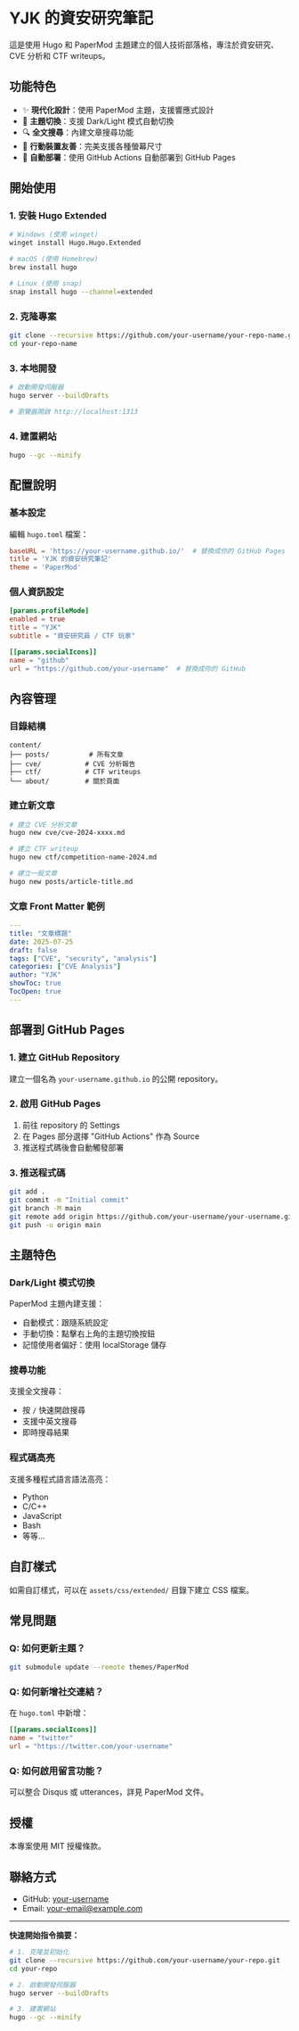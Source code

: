 # YJK 的資安研究筆記

這是使用 Hugo 和 PaperMod 主題建立的個人技術部落格，專注於資安研究、CVE 分析和 CTF writeups。

## 功能特色

- ✨ **現代化設計**：使用 PaperMod 主題，支援響應式設計
- 🌙 **主題切換**：支援 Dark/Light 模式自動切換
- 🔍 **全文搜尋**：內建文章搜尋功能
- 📱 **行動裝置友善**：完美支援各種螢幕尺寸
- 🚀 **自動部署**：使用 GitHub Actions 自動部署到 GitHub Pages

## 開始使用

### 1. 安裝 Hugo Extended

```bash
# Windows (使用 winget)
winget install Hugo.Hugo.Extended

# macOS (使用 Homebrew)
brew install hugo

# Linux (使用 snap)
snap install hugo --channel=extended
```

### 2. 克隆專案

```bash
git clone --recursive https://github.com/your-username/your-repo-name.git
cd your-repo-name
```

### 3. 本地開發

```bash
# 啟動開發伺服器
hugo server --buildDrafts

# 瀏覽器開啟 http://localhost:1313
```

### 4. 建置網站

```bash
hugo --gc --minify
```

## 配置說明

### 基本設定

編輯 `hugo.toml` 檔案：

```toml
baseURL = 'https://your-username.github.io/'  # 替換成你的 GitHub Pages URL
title = 'YJK 的資安研究筆記'
theme = 'PaperMod'
```

### 個人資訊設定

```toml
[params.profileMode]
enabled = true
title = "YJK"
subtitle = "資安研究員 / CTF 玩家"

[[params.socialIcons]]
name = "github"
url = "https://github.com/your-username"  # 替換成你的 GitHub
```

## 內容管理

### 目錄結構

```
content/
├── posts/          # 所有文章
├── cve/           # CVE 分析報告
├── ctf/           # CTF writeups
└── about/         # 關於頁面
```

### 建立新文章

```bash
# 建立 CVE 分析文章
hugo new cve/cve-2024-xxxx.md

# 建立 CTF writeup
hugo new ctf/competition-name-2024.md

# 建立一般文章
hugo new posts/article-title.md
```

### 文章 Front Matter 範例

```yaml
---
title: "文章標題"
date: 2025-07-25
draft: false
tags: ["CVE", "security", "analysis"]
categories: ["CVE Analysis"]
author: "YJK"
showToc: true
TocOpen: true
---
```

## 部署到 GitHub Pages

### 1. 建立 GitHub Repository

建立一個名為 `your-username.github.io` 的公開 repository。

### 2. 啟用 GitHub Pages

1. 前往 repository 的 Settings
2. 在 Pages 部分選擇 "GitHub Actions" 作為 Source
3. 推送程式碼後會自動觸發部署

### 3. 推送程式碼

```bash
git add .
git commit -m "Initial commit"
git branch -M main
git remote add origin https://github.com/your-username/your-username.github.io.git
git push -u origin main
```

## 主題特色

### Dark/Light 模式切換

PaperMod 主題內建支援：
- 自動模式：跟隨系統設定
- 手動切換：點擊右上角的主題切換按鈕
- 記憶使用者偏好：使用 localStorage 儲存

### 搜尋功能

支援全文搜尋：
- 按 `/` 快速開啟搜尋
- 支援中英文搜尋
- 即時搜尋結果

### 程式碼高亮

支援多種程式語言語法高亮：
- Python
- C/C++
- JavaScript
- Bash
- 等等...

## 自訂樣式

如需自訂樣式，可以在 `assets/css/extended/` 目錄下建立 CSS 檔案。

## 常見問題

### Q: 如何更新主題？

```bash
git submodule update --remote themes/PaperMod
```

### Q: 如何新增社交連結？

在 `hugo.toml` 中新增：

```toml
[[params.socialIcons]]
name = "twitter"
url = "https://twitter.com/your-username"
```

### Q: 如何啟用留言功能？

可以整合 Disqus 或 utterances，詳見 PaperMod 文件。

## 授權

本專案使用 MIT 授權條款。

## 聯絡方式

- GitHub: [your-username](https://github.com/your-username)
- Email: your-email@example.com

---

**快速開始指令摘要：**

```bash
# 1. 克隆並初始化
git clone --recursive https://github.com/your-username/your-repo.git
cd your-repo

# 2. 啟動開發伺服器
hugo server --buildDrafts

# 3. 建置網站
hugo --gc --minify
```